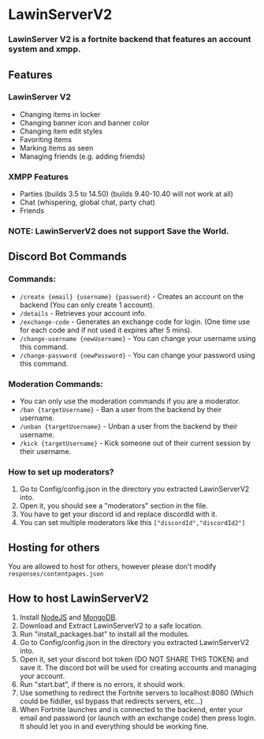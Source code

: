 # LawinServerV2
### LawinServer V2 is a fortnite backend that features an account system and xmpp.

## Features
### LawinServer V2
- Changing items in locker
- Changing banner icon and banner color
- Changing item edit styles
- Favoriting items
- Marking items as seen
- Managing friends (e.g. adding friends)
### XMPP Features
- Parties (builds 3.5 to 14.50) (builds 9.40-10.40 will not work at all)
- Chat (whispering, global chat, party chat)
- Friends
### NOTE: LawinServerV2 does not support Save the World.

## Discord Bot Commands
### Commands:
- `/create {email} {username} {password}` - Creates an account on the backend (You can only create 1 account).
- `/details` - Retrieves your account info.
- `/exchange-code` - Generates an exchange code for login. (One time use for each code and if not used it expires after 5 mins).
- `/change-username {newUsername}` - You can change your username using this command.
- `/change-password {newPassword}` - You can change your password using this command.
### Moderation Commands:
- You can only use the moderation commands if you are a moderator.
- `/ban {targetUsername}` - Ban a user from the backend by their username.
- `/unban {targetUsername}` - Unban a user from the backend by their username.
- `/kick {targetUsername}` - Kick someone out of their current session by their username.
### How to set up moderators?
1) Go to Config/config.json in the directory you extracted LawinServerV2 into.
2) Open it, you should see a "moderators" section in the file.
3) You have to get your discord id and replace discordId with it.
4) You can set multiple moderators like this `["discordId","discordId2"]`

## Hosting for others
You are allowed to host for others, however please don't modify `responses/contentpages.json`

## How to host LawinServerV2
1) Install [NodeJS](https://nodejs.org/en/) and [MongoDB](https://www.mongodb.com/try/download/community).
2) Download and Extract LawinServerV2 to a safe location.
3) Run "install_packages.bat" to install all the modules.
4) Go to Config/config.json in the directory you extracted LawinServerV2 into.
5) Open it, set your discord bot token (DO NOT SHARE THIS TOKEN) and save it. The discord bot will be used for creating accounts and managing your account.
6) Run "start.bat", if there is no errors, it should work.
7) Use something to redirect the Fortnite servers to localhost:8080 (Which could be fiddler, ssl bypass that redirects servers, etc...)
8) When Fortnite launches and is connected to the backend, enter your email and password (or launch with an exchange code) then press login. It should let you in and everything should be working fine.
